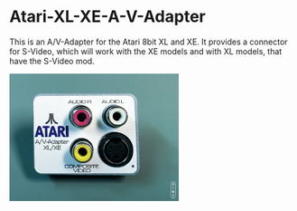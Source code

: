 # Atari-XL-XE-A-V-Adapter
This is an A/V-Adapter for the Atari 8bit XL and XE. It provides a connector for S-Video, which will work with the XE models and with XL models, that have the S-Video mod.

<img src="https://github.com/svenpetersen1965/Atari-XL-XE-A-V-Adapter/blob/main/Atari_AV_Adapter/Rev.%201/pictures/3084_-_in_case.JPG" width="300" alt="Atari XL/XE A/V Adapter">


